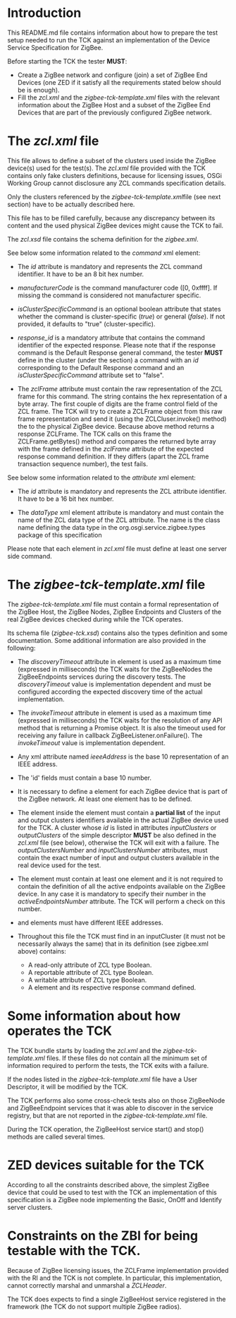 # Introduction 

This README.md file contains information about how to 
prepare the test setup needed to run the TCK against an implementation
of the Device Service Specification for ZigBee.

Before starting the TCK the tester **MUST**:
 * Create a ZigBee network and configure (join) a set of ZigBee End Devices 
   (one ZED if it satisfy all the requirements stated below should be is enough).
 * Fill the *zcl.xml* and the *zigbee-tck-template.xml* files with the relevant 
   information about the ZigBee Host and a subset of the ZigBee End Devices 
   that are part of the previously configured ZigBee network.
	  
# The *zcl.xml* file

This file allows to define a subset of the clusters used inside the ZigBee device(s) 
used for the test(s). The *zcl.xml* file provided with the TCK contains only 
fake clusters definitions, because for licensing issues, OSGi Working Group 
cannot disclosure any ZCL commands specification details.
 
Only the clusters referenced by the *zigbee-tck-template.xml*file (see next section) 
have to be actually described here.

This file has to be filled carefully, because any discrepancy between 
its content and the used physical ZigBee devices might cause the TCK to fail. 

The *zcl.xsd* file contains the schema definition for the *zigbee.xml*.

See below some information related to the *command* xml element:

* The *id* attribute is mandatory and represents the ZCL command identifier. 
  It have to be an 8 bit hex number.

* *manufacturerCode* is the command manufacturer code ([0, 0xffff]. If missing the
   command is considered not manufacturer specific. 
 
* *isClusterSpecificCommand* is an optional boolean attribute that states 
  whether the command is cluster-specific (*true*) or general (*false*). 
  If not provided, it defaults to "true" (cluster-specific).
  
* *response_id* is a mandatory attribute that contains the command identifier 
  of the expected response. Please note that if the response command is the 
  Default Response general command, the tester **MUST** define in the
  cluster (under the *<client>* section) a command with an *id* corresponding to the Default Response
  command and an *isClusterSpecificCommand* attribute set to "false".

* The *zclFrame* attribute must contain the raw representation of the ZCL frame for this command.
  The string contains the hex representation of a byte array. The first couple of digits are
  the frame control field of the ZCL frame. The TCK will try to 
  create a ZCLFrame object from this raw frame representation and send it 
  (using the ZCLCluser.invoke() method) the to the physical ZigBee device.
  Because above method returns a response ZCLFrame. The TCK calls on this frame 
  the ZCLFrame.getBytes() method and compares the returned byte array with the 
  frame defined in the *zclFrame* attribute of the expected response 
  command definition. If they differs (apart the ZCL frame transaction sequence number),
  the test fails.
  
See below some information related to the *attribute* xml element:

* The *id* attribute is mandatory and represents the ZCL attribute identifier. 
  It have to be a 16 bit hex number.
  
* The *dataType* xml element attribute is mandatory and must contain the name of the ZCL
  data type of the ZCL attribute. The name is the class name defining the data type 
  in the org.osgi.service.zigbee.types package of this specification 
  
Please note that each <cluster> element in *zcl.xml* file must define at least 
one server side command.

# The *zigbee-tck-template.xml* file

The *zigbee-tck-template.xml* file must contain a formal representation of
the ZigBee Host, the ZigBee Nodes, ZigBee Endpoints and Clusters of
the real ZigBee devices checked during while the TCK operates.

Its schema file (*zigbee-tck.xsd*) contains also the types definition and 
some documentation. Some additional information are also provided in the following:

* The *discoveryTimeout* attribute in *<host>* element is used as a maximum time 
  (expressed in milliseconds) the TCK waits for the ZigBeeNodes the  
  ZigBeeEndpoints services during the discovery tests. The *discoveryTimeout* 
  value is implementation dependent and must be configured according the expected
  discovery time of the actual implementation.
  
* The *invokeTimeout* attribute in *<host>* element is used as a maximum time 
  (expressed in milliseconds) the TCK waits for the resolution of any API method
  that is returning a Promise object. It is also the timeout used for receiving any
  failure in callback ZigBeeListener.onFailure(). The *invokeTimeout* value is 
  implementation dependent.
  
* Any xml attribute named *ieeeAddress* is the base 10 representation of an
  IEEE address.
  
* The 'id' fields must contain a base 10 number.
  
* It is necessary to define a *<node>* element for each ZigBee device that 
  is part of the ZigBee network. At least one *<node>* element has to be defined.

* The *<simpleDescriptor>* element inside the *<node>* element must 
  contain a **partial list** of the input and output clusters identifiers 
  available in the actual ZigBee device used for the TCK. 
  A cluster whose *id* is listed in attributes *inputClusters* or *outputClusters* 
  of the simple descriptor **MUST** be also defined in the *zcl.xml* file (see below), 
  otherwise the TCK will exit with a failure.
  The *outputClustersNumber* and *inputClustersNumber* attributes, must
  contain the exact number of input and output clusters available in the real
  device used for the test.
	  
* The *<endpoints>* element must contain at least one *<endpoint>* element and it is not
  required to contain the definition of all the active endpoints available on
  the ZigBee device. In any case it is mandatory to specify their number in
  the *activeEndpointsNumber* attribute. The TCK will perform a check on this number.
  
* *<node>* and *<host>* elements must have different IEEE addresses.

* Throughout this file the TCK must find in an inputCluster (it must not be 
  necessarily always the same) that in its definition (see zigbee.xml above) 
  contains:
  
  * A read-only attribute of ZCL type Boolean.
  * A reportable attribute of ZCL type Boolean.
  * A writable attribute of ZCL type Boolean.
  * A *<command>* element and its respective response command defined.

# Some information about how operates the TCK

The TCK bundle starts by loading the *zcl.xml* and the *zigbee-tck-template.xml* 
files. If these files do not contain all the minimum set of information 
required to perform the tests, the TCK exits with a failure.
  
If the nodes listed in the *zigbee-tck-template.xml* file have a User Descriptor, 
it will be modified by the TCK.

The TCK performs also some cross-check tests also on those ZigBeeNode and 
ZigBeeEndpoint services that it was able to discover in the service registry, 
but that are not reported in the *zigbee-tck-template.xml* file.

During the TCK operation, the ZigBeeHost service start() and stop() methods
are called several times.

# ZED devices suitable for the TCK

According to all the constraints described above, the simplest ZigBee device 
that could be used to test with the TCK an implementation of this specification 
is a ZigBee node implementing the Basic, OnOff and Identify server clusters. 

# Constraints on the ZBI for being testable with the TCK.

Because of ZigBee licensing issues, the ZCLFrame implementation 
provided with the RI and the TCK is not complete. In particular,
this implementation, cannot correctly marshal and unmarshal a *ZCLHeader*.

The TCK does expects to find a single ZigBeeHost service registered in the
framework (the TCK do not support multiple ZigBee radios).


